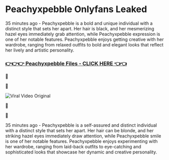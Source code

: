# Peachyxpebble Onlyfans Leaked

<p>35 minutes ago - Peachyxpebble is a bold and unique individual with a distinct style that sets her apart. Her hair is black, and her mesmerizing hazel eyes immediately grab attention, while Peachyxpebble expression is one of her notable features. Peachyxpebble enjoys getting creative with her wardrobe, ranging from relaxed outfits to bold and elegant looks that reflect her lively and artistic personality.</p><p>
<h3><a href="https://fansleaks.com-getfree.pro/peachyxpebble" rel="nofollow">👉👉👉 Peachyxpebble Files - CLICK HERE 👈👈</a></h3>
<p>🔻</p>
<p>🔻</p> <p>
<a href="https://fansleaks.com-getfree.pro/peachyxpebble" rel="nofollow"><img src="https://i.imgur.com/0ZbtXZ5.gif" alt="Viral Video Original" style="max-width: 100%; display: inline-block;" data-target="animated-image.originalImage"></a>
<p>🔻</p>
<p>🔻</p> <p>35 minutes ago - Peachyxpebble is a self-assured and distinct individual with a distinct style that sets her apart. Her hair can be blonde, and her striking hazel eyes immediately draw attention, while Peachyxpebble smile is one of her notable features. Peachyxpebble enjoys experimenting with her wardrobe, ranging from laid-back outfits to eye-catching and sophisticated looks that showcase her dynamic and creative personality.</p>